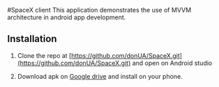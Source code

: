 #SpaceX client
This application demonstrates the use of MVVM architecture in android app development.

## Installation


1. Clone the repo at [https://github.com/donUA/SpaceX.git](https://github.com/donUA/SpaceX.git)  and open on Android studio

2. Download apk on [Google drive](https://drive.google.com/file/d/17GDB_xAOxTPvth7VFvHWlB9TRaiHf1LD/view?usp=sharing) and install on your phone.
